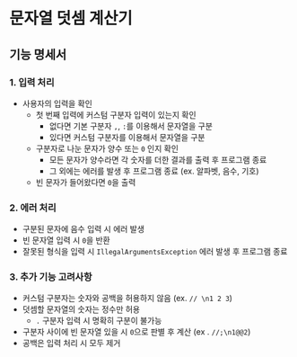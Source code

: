 # 문자열 덧셈 계산기

## 기능 명세서

### 1. 입력 처리

- 사용자의 입력을 확인
    - 첫 번째 입력에 커스텀 구분자 입력이 있는지 확인
        - 없다면 기본 구분자 `,`, `:`를 이용해서 문자열을 구분
        - 있다면 커스텀 구분자를 이용해서 문자열을 구분
    - 구분자로 나눈 문자가 양수 또는 `0` 인지 확인
        - 모든 문자가 양수라면 각 숫자를 더한 결과를 출력 후 프로그램 종료
        - 그 외에는 에러를 발생 후 프로그램 종료 (ex. 알파벳, 음수, 기호)
    - 빈 문자가 들어왔다면 `0`을 출력

### 2. 에러 처리

- 구분된 문자에 음수 입력 시 에러 발생
- 빈 문자열 입력 시 `0`을 반환
- 잘못된 형식을 입력 시 `IllegalArgumentsException` 에러 발생 후 프로그램 종료

### 3. 추가 기능 고려사항

- 커스텀 구분자는 숫자와 공백을 허용하지 않음 (ex. `// \n1 2 3`)
- 덧셈할 문자열의 숫자는 정수만 허용
    - `.` 구분자 입력 시 명확히 구분이 불가능
- 구분자 사이에 빈 문자열 있을 시 `0`으로 판별 후 계산 (ex . `//;\n1@@2`)
- 공백은 입력 처리 시 모두 제거